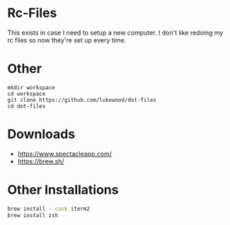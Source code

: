 # Rc-Files
This exists in case I need to setup a new computer.
I don't like redoing my rc files so now they're set up every time.

# Other

```
mkdir workspace
cd workspace
git clone https://github.com/lukewood/dot-files
cd dot-files
```

# Downloads

- https://www.spectacleapp.com/
- https://brew.sh/

# Other Installations

```bash
brew install --cask iterm2
brew install zsh
```
